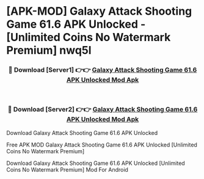 # [APK-MOD] Galaxy Attack  Shooting Game 61.6 APK Unlocked - [Unlimited Coins No Watermark Premium] nwq5l



<div align="center">
<h3>🔴 Download [Server1] 👉👉 <a href="https://momento.my/?title=Galaxy_Attack__Shooting_Game_61.6_APK_Unlocked">Galaxy Attack  Shooting Game 61.6 APK Unlocked Mod Apk</a></h3><br>

<h3>🔴 Download [Server2] 👉👉 <a href="https://momento.my/?title=Galaxy_Attack__Shooting_Game_61.6_APK_Unlocked">Galaxy Attack  Shooting Game 61.6 APK Unlocked Mod Apk</a></h3>
</div>



Download Galaxy Attack  Shooting Game 61.6 APK Unlocked 

Free APK MOD Galaxy Attack  Shooting Game 61.6 APK Unlocked [Unlimited Coins No Watermark Premium]

Download Galaxy Attack  Shooting Game 61.6 APK Unlocked [Unlimited Coins No Watermark Premium] Mod For Android
